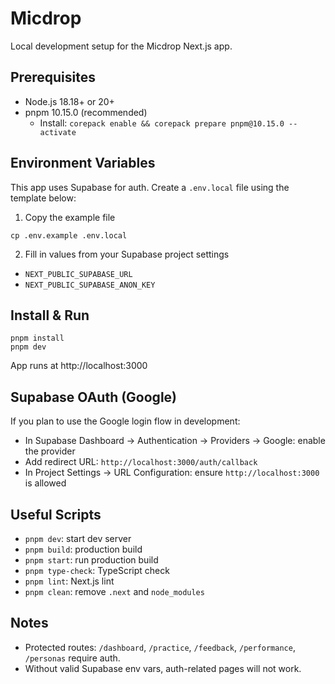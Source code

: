 # Micdrop

Local development setup for the Micdrop Next.js app.

## Prerequisites
- Node.js 18.18+ or 20+
- pnpm 10.15.0 (recommended)
  - Install: `corepack enable && corepack prepare pnpm@10.15.0 --activate`

## Environment Variables
This app uses Supabase for auth. Create a `.env.local` file using the template below:

1) Copy the example file
```
cp .env.example .env.local
```
2) Fill in values from your Supabase project settings
- `NEXT_PUBLIC_SUPABASE_URL`
- `NEXT_PUBLIC_SUPABASE_ANON_KEY`

## Install & Run
```
pnpm install
pnpm dev
```
App runs at http://localhost:3000

## Supabase OAuth (Google)
If you plan to use the Google login flow in development:
- In Supabase Dashboard → Authentication → Providers → Google: enable the provider
- Add redirect URL: `http://localhost:3000/auth/callback`
- In Project Settings → URL Configuration: ensure `http://localhost:3000` is allowed

## Useful Scripts
- `pnpm dev`: start dev server
- `pnpm build`: production build
- `pnpm start`: run production build
- `pnpm type-check`: TypeScript check
- `pnpm lint`: Next.js lint
- `pnpm clean`: remove `.next` and `node_modules`

## Notes
- Protected routes: `/dashboard`, `/practice`, `/feedback`, `/performance`, `/personas` require auth.
- Without valid Supabase env vars, auth-related pages will not work.

